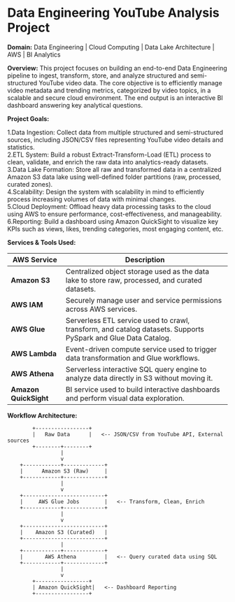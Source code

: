 # Data Engineering YouTube Analysis Project
**Domain:** Data Engineering | Cloud Computing | Data Lake Architecture | AWS | BI Analytics

**Overview:**
This project focuses on building an end-to-end Data Engineering pipeline to ingest, transform, store, and analyze structured and semi-structured YouTube video data. The core objective is to efficiently manage video metadata and trending metrics, categorized by video topics, in a scalable and secure cloud environment. The end output is an interactive BI dashboard answering key analytical questions.

**Project Goals:**

1.Data Ingestion: Collect data from multiple structured and semi-structured sources, including JSON/CSV files representing YouTube video details and statistics.  
2.ETL System: Build a robust Extract-Transform-Load (ETL) process to clean, validate, and enrich the raw data into analytics-ready datasets.  
3.Data Lake Formation: Store all raw and transformed data in a centralized Amazon S3 data lake using well-defined folder partitions (raw, processed, curated zones).  
4.Scalability: Design the system with scalability in mind to efficiently process increasing volumes of data with minimal changes.  
5.Cloud Deployment: Offload heavy data processing tasks to the cloud using AWS to ensure performance, cost-effectiveness, and manageability.  
6.Reporting: Build a dashboard using Amazon QuickSight to visualize key KPIs such as views, likes, trending categories, most engaging content, etc.

**Services & Tools Used:**

| AWS Service           | Description                                                                                                    |
| --------------------- | -------------------------------------------------------------------------------------------------------------- |
| **Amazon S3**         | Centralized object storage used as the data lake to store raw, processed, and curated datasets.                |
| **AWS IAM**           | Securely manage user and service permissions across AWS services.                                              |
| **AWS Glue**          | Serverless ETL service used to crawl, transform, and catalog datasets. Supports PySpark and Glue Data Catalog. |
| **AWS Lambda**        | Event-driven compute service used to trigger data transformation and Glue workflows.                           |
| **AWS Athena**        | Serverless interactive SQL query engine to analyze data directly in S3 without moving it.                      |
| **Amazon QuickSight** | BI service used to build interactive dashboards and perform visual data exploration.                           |

**Workflow Architecture:**

            +-----------------+
            |   Raw Data      |   <-- JSON/CSV from YouTube API, External sources
            +--------+--------+
                     |
                     v
        +------------+-------------+
        |      Amazon S3 (Raw)     |
        +------------+-------------+
                     |
                     v
        +--------------------------+
        |     AWS Glue Jobs        |   <-- Transform, Clean, Enrich
        +------------+-------------+
                     |
                     v
        +--------------------------+
        |    Amazon S3 (Curated)   |
        +--------------------------+
                     |
        +------------+-------------+
        |       AWS Athena         |   <-- Query curated data using SQL
        +------------+-------------+
                     |
                     v
            +-----------------+
            | Amazon QuickSight|   <-- Dashboard Reporting
            +-----------------+


